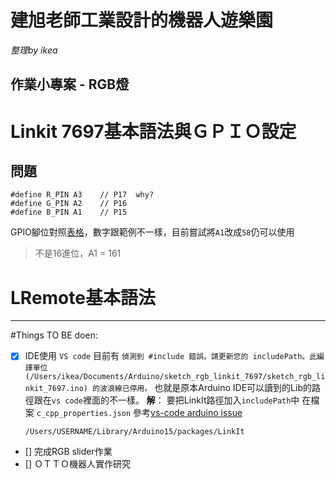 # 建旭老師工業設計的機器人遊樂園
*整理by ikea*

## 作業小專案 - RGB燈

# Linkit 7697基本語法與ＧＰＩＯ設定

## 問題
```
#define R_PIN A3    // P17  why?
#define G_PIN A2    // P16
#define B_PIN A1    // P15 
```
GPIO腳位對照[表格](https://docs.labs.mediatek.com/resource/linkit7697-arduino/zh_tw/developer-guide/initial-pin-state-of-linkit-7697)，數字跟範例不一樣，目前嘗試將`A1`改成`58`仍可以使用
> 不是16進位，A1 = 161



# LRemote基本語法

---

#Things TO BE doen:

-[x] IDE使用 `VS code`
  目前有 `偵測到 #include 錯誤。請更新您的 includePath。此編譯單位 (/Users/ikea/Documents/Arduino/sketch_rgb_linkit_7697/sketch_rgb_linkit_7697.ino) 的波浪線已停用。`
  也就是原本Arduino IDE可以讀到的Lib的路徑跟在`vs code`裡面的不一樣。
  **解**： 要把LinkIt路徑加入`includePath`中 在檔案 `c_cpp_properties.json` 參考[vs-code arduino issue](https://github.com/microsoft/vscode-arduino/issues/438)
  ```
  /Users/USERNAME/Library/Arduino15/packages/LinkIt
  ```

- [] 完成RGB slider作業
- [] ＯＴＴＯ機器人實作研究